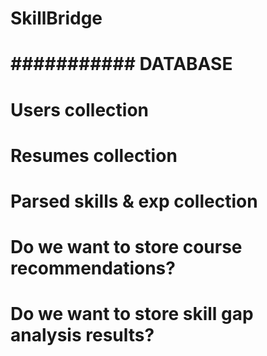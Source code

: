 # SkillBridge


# ########### DATABASE ##############
# Users collection
# Resumes collection
# Parsed skills & exp collection
# Do we want to store course recommendations? 
# Do we want to store skill gap analysis results? 


